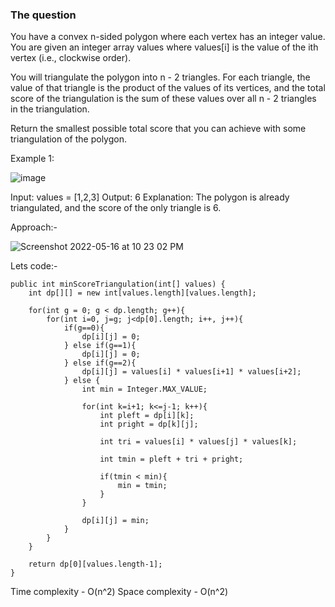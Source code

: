 ### The question

You have a convex n-sided polygon where each vertex has an integer value. You are given an integer array values where values[i] is the value of the ith vertex (i.e., clockwise order).

You will triangulate the polygon into n - 2 triangles. For each triangle, the value of that triangle is the product of the values of its vertices, and the total score of the triangulation is the sum of these values over all n - 2 triangles in the triangulation.

Return the smallest possible total score that you can achieve with some triangulation of the polygon.

Example 1:

![image](https://user-images.githubusercontent.com/18497513/168467739-52d6e5ca-af2d-488b-8202-8b2cbaa2a0e9.png)

Input: values = [1,2,3]
Output: 6
Explanation: The polygon is already triangulated, and the score of the only triangle is 6.

Approach:- 

![Screenshot 2022-05-16 at 10 23 02 PM](https://user-images.githubusercontent.com/18497513/168643959-e1b4bc2c-94b6-44ea-b27e-d04dfd108231.png)

Lets code:-

```
public int minScoreTriangulation(int[] values) {
    int dp[][] = new int[values.length][values.length];

    for(int g = 0; g < dp.length; g++){
        for(int i=0, j=g; j<dp[0].length; i++, j++){
            if(g==0){
                dp[i][j] = 0;
            } else if(g==1){
                dp[i][j] = 0;
            } else if(g==2){
                dp[i][j] = values[i] * values[i+1] * values[i+2];
            } else {
                int min = Integer.MAX_VALUE;

                for(int k=i+1; k<=j-1; k++){
                    int pleft = dp[i][k];
                    int pright = dp[k][j];

                    int tri = values[i] * values[j] * values[k];

                    int tmin = pleft + tri + pright;

                    if(tmin < min){
                        min = tmin;
                    }
                }

                dp[i][j] = min;
            }
        }
    }

    return dp[0][values.length-1];
}
```

Time complexity - O(n^2)
Space complexity - O(n^2)
